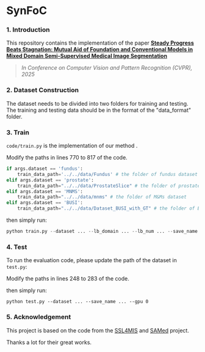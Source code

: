 # SynFoC
### 1. Introduction

This repository contains the implementation of the paper **[Steady Progress Beats Stagnation: Mutual Aid of Foundation and Conventional Models in Mixed Domain Semi-Supervised Medical Image Segmentation](https://github.com/MQinghe/SynFoC)**
> *In Conference on Computer Vision and Pattern Recognition (CVPR), 2025*

### 2. Dataset Construction

The dataset needs to be divided into two folders for training and testing. The training and testing data should be in the format of the "data_format" folder.

### 3. Train

`code/train.py` is the implementation of our method .

Modify the paths in lines 770 to 817 of the code.

```python
if args.dataset == 'fundus':
    train_data_path='../../data/Fundus' # the folder of fundus dataset
elif args.dataset == 'prostate':
    train_data_path="../../data/ProstateSlice" # the folder of prostate dataset
elif args.dataset == 'MNMS':
    train_data_path="../../data/mnms" # the folder of M&Ms dataset
elif args.dataset == 'BUSI':
    train_data_path="../../data/Dataset_BUSI_with_GT" # the folder of BUSI dataset
```

then simply run:

```python
python train.py --dataset ... --lb_domain ... --lb_num ... --save_name ... --gpu 0 --AdamW --warmup --model MedSAM
```

### 4. Test

To run the evaluation code, please update the path of the dataset in `test.py`:

Modify the paths in lines 248 to 283 of the code.

then simply run:

```
python test.py --dataset ... --save_name ... --gpu 0
```

### 5. Acknowledgement

This project is based on the code from the [SSL4MIS](https://github.com/HiLab-git/SSL4MIS) and [SAMed](https://github.com/hitachinsk/SAMed) project.

Thanks a lot for their great works.
